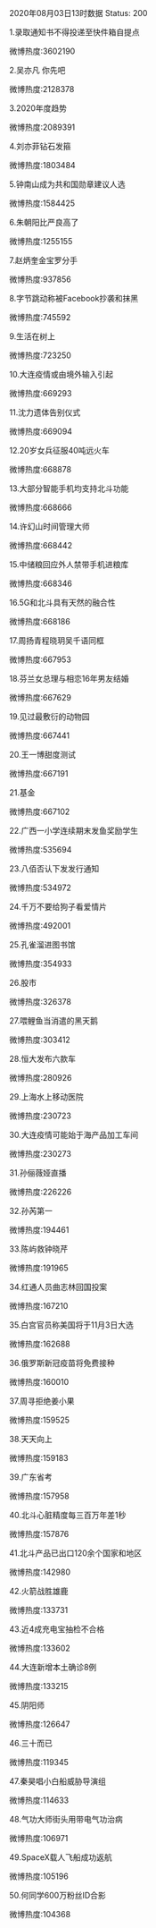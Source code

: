 2020年08月03日13时数据
Status: 200

1.录取通知书不得投递至快件箱自提点

微博热度:3602190

2.吴亦凡 你先吧

微博热度:2128378

3.2020年度趋势

微博热度:2089391

4.刘亦菲钻石发箍

微博热度:1803484

5.钟南山成为共和国勋章建议人选

微博热度:1584425

6.朱朝阳比严良高了

微博热度:1255155

7.赵炳奎金宝罗分手

微博热度:937856

8.字节跳动称被Facebook抄袭和抹黑

微博热度:745592

9.生活在树上

微博热度:723250

10.大连疫情或由境外输入引起

微博热度:669293

11.沈力遗体告别仪式

微博热度:669094

12.20岁女兵征服40吨远火车

微博热度:668878

13.大部分智能手机均支持北斗功能

微博热度:668666

14.许幻山时间管理大师

微博热度:668442

15.中储粮回应外人禁带手机进粮库

微博热度:668346

16.5G和北斗具有天然的融合性

微博热度:668186

17.周扬青程晓玥吴千语同框

微博热度:667953

18.芬兰女总理与相恋16年男友结婚

微博热度:667629

19.见过最敷衍的动物园

微博热度:667441

20.王一博甜度测试

微博热度:667191

21.基金

微博热度:667102

22.广西一小学连续期末发鱼奖励学生

微博热度:535694

23.八佰否认下发发行通知

微博热度:534972

24.千万不要给狗子看爱情片

微博热度:492001

25.孔雀溜进图书馆

微博热度:354933

26.股市

微博热度:326378

27.喂鲤鱼当消遣的黑天鹅

微博热度:303412

28.恒大发布六款车

微博热度:280926

29.上海水上移动医院

微博热度:230723

30.大连疫情可能始于海产品加工车间

微博热度:230273

31.孙俪薇娅直播

微博热度:226226

32.孙芮第一

微博热度:194461

33.陈屿救钟晓芹

微博热度:191965

34.红通人员曲志林回国投案

微博热度:167210

35.白宫官员称美国将于11月3日大选

微博热度:162688

36.俄罗斯新冠疫苗将免费接种

微博热度:160010

37.周寻拒绝姜小果

微博热度:159525

38.天天向上

微博热度:159183

39.广东省考

微博热度:157958

40.北斗心脏精度每三百万年差1秒

微博热度:157876

41.北斗产品已出口120余个国家和地区

微博热度:142980

42.火箭战胜雄鹿

微博热度:133731

43.近4成充电宝抽检不合格

微博热度:133602

44.大连新增本土确诊8例

微博热度:133215

45.阴阳师

微博热度:126647

46.三十而已

微博热度:119345

47.秦昊唱小白船威胁导演组

微博热度:114633

48.气功大师街头用带电气功治病

微博热度:106971

49.SpaceX载人飞船成功返航

微博热度:105196

50.何同学600万粉丝ID合影

微博热度:104368

